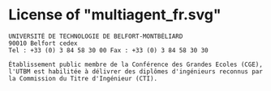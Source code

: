 License of "multiagent_fr.svg"
==============================

    UNIVERSITÉ DE TECHNOLOGIE DE BELFORT-MONTBÉLIARD
    90010 Belfort cedex
    Tel : +33 (0) 3 84 58 30 00 Fax : +33 (0) 3 84 58 30 30
    
    Établissement public membre de la Conférence des Grandes Ecoles (CGE),
    l'UTBM est habilitée à délivrer des diplômes d'ingénieurs reconnus par
    la Commission du Titre d'Ingénieur (CTI).


